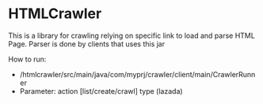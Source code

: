 # HTMLCrawler
This is a library for crawling relying on specific link to load and parse HTML Page. Parser is done by clients that uses this jar

How to run: 
- /htmlcrawler/src/main/java/com/myprj/crawler/client/main/CrawlerRunner
- Parameter: action [list/create/crawl] type (lazada)
